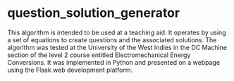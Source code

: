 # question_solution_generator
This algorithm is intended to be used at a teaching aid. It operates by using a set of equations to create questions and the associated solutions. The algorithm was tested at the University of the West Indies in the DC Machine section of the level 2 course entitled Electromechanical Energy Conversions. It was implemented in Python and presented on a webpage using the Flask web development platform. 
